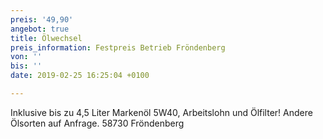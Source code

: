 ```yaml
---
preis: '49,90'
angebot: true
title: Ölwechsel
preis_information: Festpreis Betrieb Fröndenberg
von: ''
bis: ''
date: 2019-02-25 16:25:04 +0100

---
```

Inklusive bis zu 4,5 Liter Markenöl 5W40, Arbeitslohn und Ölfilter! Andere Ölsorten auf Anfrage. 58730 Fröndenberg